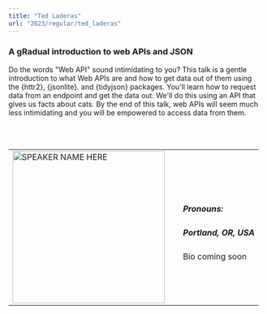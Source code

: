 ```yaml
---
title: "Ted Laderas"
url: "2023/regular/ted_laderas"
---
```


### A gRadual introduction to web APIs and JSON

Do the words "Web API" sound intimidating to you? This talk is a gentle introduction to what Web APIs are and how to get data out of them using the {httr2}, {jsonlite}. and {tidyjson} packages. You'll learn how to request data from an endpoint and get the data out. We'll do this using an API that gives us facts about cats. By the end of this talk, web APIs will seem much less intimidating and you will be empowered to access data from them.

<br><br>

<table>
  <tr><td><img width="300px" style="float: left; padding: 0px 20px 0px 0px;" 
           src="../../../../img/logo/logo_2023/logo_2023.png" alt="SPEAKER NAME HERE"></td>
  <td>
      <h5>Pronouns: </h5>
      <h5>Portland, OR, USA</h5>
      Bio coming soon
      </td></tr>

</table>


